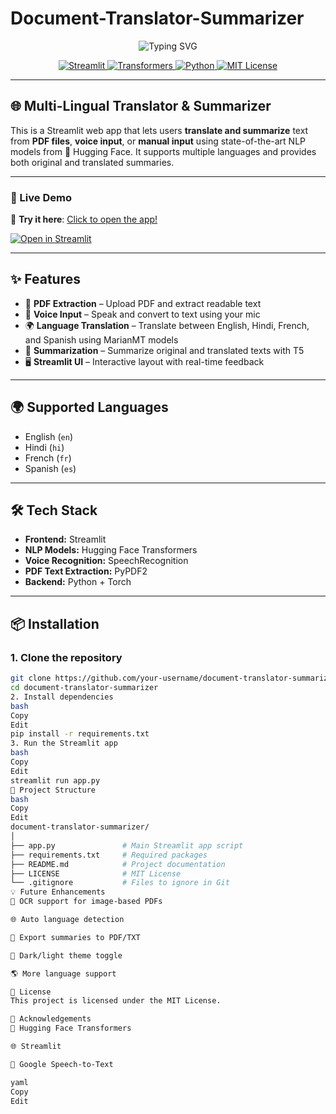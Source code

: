 # Document-Translator-Summarizer

<p align="center">
  <img src="https://readme-typing-svg.demolab.com?font=Fira+Code&pause=1000&color=4B8BBE&width=500&lines=🌍+Multilingual+Translator+%26+Summarizer;Translate+%2F+Summarize+PDFs,+Voice,+Text!" alt="Typing SVG" />
</p>

<p align="center">
  <a href="https://streamlit.io/">
    <img src="https://img.shields.io/badge/Built%20with-Streamlit-ff4b4b?logo=streamlit&logoColor=white" alt="Streamlit" />
  </a>
  <a href="https://huggingface.co">
    <img src="https://img.shields.io/badge/🤗%20Transformers-Hugging%20Face-yellow" alt="Transformers" />
  </a>
  <a href="https://www.python.org">
    <img src="https://img.shields.io/badge/Python-3.8+-blue?logo=python" alt="Python" />
  </a>
  <a href="LICENSE">
    <img src="https://img.shields.io/badge/License-MIT-green" alt="MIT License" />
  </a>
</p>

---

## 🌐 Multi-Lingual Translator & Summarizer

This is a Streamlit web app that lets users **translate and summarize** text from **PDF files**, **voice input**, or **manual input** using state-of-the-art NLP models from 🤗 Hugging Face. It supports multiple languages and provides both original and translated summaries.

---

### 🚀 Live Demo

🔗 **Try it here**: [Click to open the app!](https://document-translator-summarizer-j3bbwwmjo2f2kjiylrzrqg.streamlit.app/)

[![Open in Streamlit](https://static.streamlit.io/badges/streamlit_badge_black_white.svg)](https://document-translator-summarizer-j3bbwwmjo2f2kjiylrzrqg.streamlit.app/)

---

## ✨ Features

- 📄 **PDF Extraction** – Upload PDF and extract readable text  
- 🎤 **Voice Input** – Speak and convert to text using your mic  
- 🌍 **Language Translation** – Translate between English, Hindi, French, and Spanish using MarianMT models  
- 🧠 **Summarization** – Summarize original and translated texts with T5  
- 🖥️ **Streamlit UI** – Interactive layout with real-time feedback  

---

## 🌍 Supported Languages

- English (`en`)  
- Hindi (`hi`)  
- French (`fr`)  
- Spanish (`es`)  

---

## 🛠 Tech Stack

- **Frontend:** Streamlit  
- **NLP Models:** Hugging Face Transformers  
- **Voice Recognition:** SpeechRecognition  
- **PDF Text Extraction:** PyPDF2  
- **Backend:** Python + Torch  

---

## 📦 Installation

### 1. Clone the repository
```bash
git clone https://github.com/your-username/document-translator-summarizer.git
cd document-translator-summarizer
2. Install dependencies
bash
Copy
Edit
pip install -r requirements.txt
3. Run the Streamlit app
bash
Copy
Edit
streamlit run app.py
📁 Project Structure
bash
Copy
Edit
document-translator-summarizer/
│
├── app.py               # Main Streamlit app script
├── requirements.txt     # Required packages
├── README.md            # Project documentation
├── LICENSE              # MIT License
└── .gitignore           # Files to ignore in Git
💡 Future Enhancements
🧾 OCR support for image-based PDFs

🌐 Auto language detection

📄 Export summaries to PDF/TXT

🎨 Dark/light theme toggle

🌎 More language support

📄 License
This project is licensed under the MIT License.

🙌 Acknowledgements
🤗 Hugging Face Transformers

🌐 Streamlit

🎤 Google Speech-to-Text

yaml
Copy
Edit

